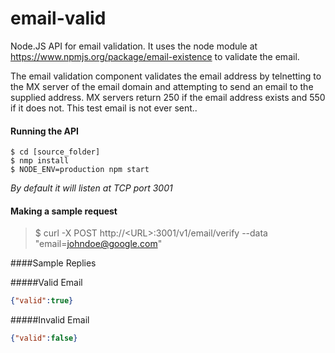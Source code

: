 email-valid
===========

Node.JS API for email validation. It uses the node module at https://www.npmjs.org/package/email-existence to validate the email.

The email validation component validates the email address by telnetting to the MX server of the email domain and attempting to send an email to the supplied address. MX servers return 250 if the email address exists and 550 if it does not. This test email is not ever sent..

#### Running the API
```
$ cd [source_folder]
$ nmp install
$ NODE_ENV=production npm start
```
_By default it will listen at TCP port 3001_

#### Making a sample request
> $ curl -X POST  http://\<URL\>:3001/v1/email/verify --data "email=johndoe@google.com"

####Sample Replies

#####Valid Email
```json
{"valid":true}
```

#####Invalid Email
```json
{"valid":false}
```
